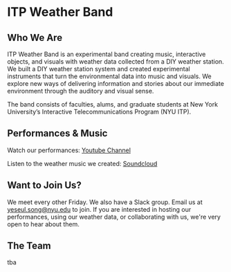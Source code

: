# ITP Weather Band

## Who We Are

ITP Weather Band is an experimental band creating music, interactive objects, and visuals with weather data collected from a DIY weather station. We built a DIY weather station system and created experimental instruments that turn the environmental data into music and visuals. We explore new ways of delivering information and stories about our immediate environment through the auditory and visual sense. 

The band consists of faculties, alums, and graduate students at New York University’s Interactive Telecommunications Program (NYU ITP). 

## Performances & Music

Watch our performances:
[Youtube Channel](https://www.youtube.com/channel/UCe3Dx3kf--1eICcKGkuHcYw/videos)

Listen to the weather music we created:
[Soundcloud](https://soundcloud.com/itp-weather-band)

## Want to Join Us?

We meet every other Friday. We also have a Slack group. Email us at yeseul.song@nyu.edu to join. If you are interested in hosting our performances, using our weather data, or collaborating with us, we're very open to hear about them.

## The Team

tba
